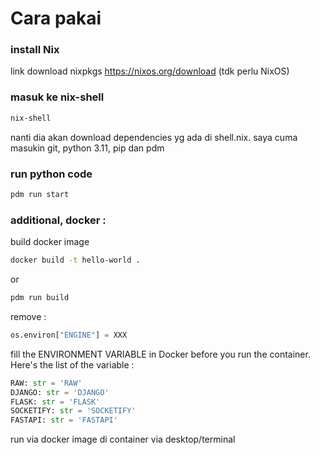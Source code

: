 # Cara pakai

### install Nix
link download nixpkgs https://nixos.org/download (tdk perlu NixOS)

### masuk ke nix-shell
```bash
nix-shell
```
nanti dia akan download dependencies yg ada di shell.nix. saya cuma masukin git, python 3.11, pip dan pdm

### run python code
```bash
pdm run start
```

### additional, docker :
build docker image 
```bash
docker build -t hello-world .
```
or
```bash
pdm run build
```

remove :
```python
os.environ["ENGINE"] = XXX
```

fill the ENVIRONMENT VARIABLE in Docker before you run the container. Here's the list of the variable :
```python
RAW: str = 'RAW'
DJANGO: str = 'DJANGO'
FLASK: str = 'FLASK'
SOCKETIFY: str = 'SOCKETIFY'
FASTAPI: str = 'FASTAPI'
```

run via docker image di container via desktop/terminal